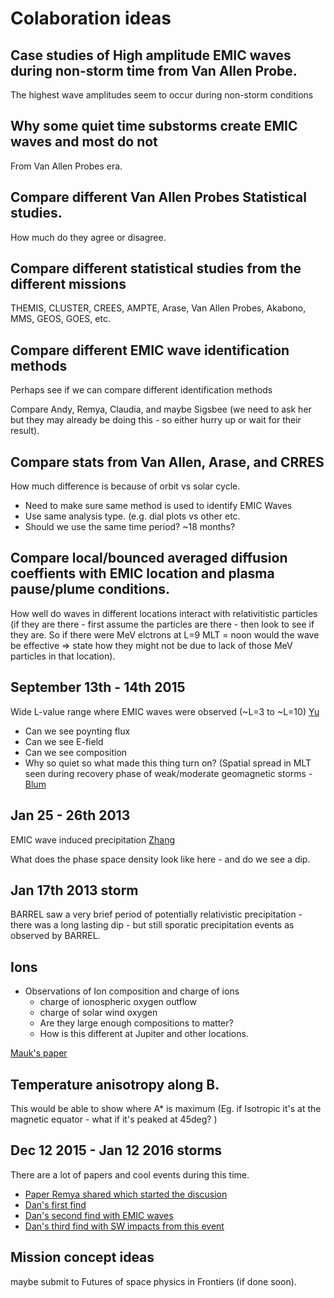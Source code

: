 # Colaboration ideas 

## Case studies of High amplitude EMIC waves during non-storm time from Van Allen Probe. 

The highest wave amplitudes seem to occur during non-storm conditions 

## Why some quiet time substorms create EMIC waves and most do not 

From Van Allen Probes era. 

## Compare different Van Allen Probes Statistical studies. 

How much do they agree or disagree. 

## Compare different statistical studies from the different missions 

THEMIS, CLUSTER, CREES, AMPTE, Arase, Van Allen Probes, Akabono, MMS, GEOS, GOES, etc. 


## Compare different EMIC wave identification methods 

Perhaps see if we can compare different identification methods 

Compare Andy, Remya, Claudia, and maybe Sigsbee (we need to ask her but they may already be doing this - so either hurry up or wait for their result). 

## Compare stats from Van Allen, Arase, and CRRES 

How much difference is because of orbit vs solar cycle. 

* Need to make sure same method is used to identify EMIC Waves
* Use same analysis type. (e.g. dial plots vs other etc. 
* Should we use the same time period? ~18 months? 


## Compare local/bounced averaged diffusion coeffients with EMIC location and plasma pause/plume conditions. 

How well do waves in different locations interact with relativitistic particles (if they are there - first assume the particles are there - then look to see if they are. So if there were MeV elctrons at L=9 MLT = noon would the wave be effective => state how they might not be due to lack of those MeV particles in that location). 


## September 13th - 14th 2015 
Wide L-value range where EMIC waves were observed (~L=3 to ~L=10) [Yu](https://agupubs.onlinelibrary.wiley.com/doi/full/10.1002/2017JA023982)

* Can we see poynting flux 
* Can we see E-field 
* Can we see composition
* Why so quiet so what made this thing turn on? (Spatial spread in MLT seen during recovery phase of weak/moderate geomagnetic storms - [Blum](https://agupubs.onlinelibrary.wiley.com/doi/full/10.1029/2020GL087009)

## Jan 25 - 26th 2013 

EMIC wave induced precipitation [Zhang](https://agupubs.onlinelibrary.wiley.com/doi/full/10.1002/2016JA022918)

What does the phase space density look like here - and do we see a dip. 



## Jan 17th 2013 storm

BARREL saw a very brief period of potentially relativistic precipitation  - there was a long lasting dip - but still sporatic precipitation events as observed by BARREL. 



## Ions 
* Observations of Ion composition and charge of ions 
  - charge of ionospheric oxygen outflow 
  - charge of solar wind oxygen 
  - Are they large enough compositions to matter? 
  - How is this different at Jupiter and other locations. 

[Mauk's paper](https://agupubs.onlinelibrary.wiley.com/doi/full/10.1002/2014JA020392)


## Temperature anisotropy along B. 
This would be able to show where A* is maximum (Eg.  if Isotropic it's at the magnetic equator - what if it's peaked at 45deg? )

## Dec 12 2015 - Jan 12 2016 storms 
There are a lot of papers and cool events during this time. 
* [Paper Remya shared which started the discusion](https://agupubs.onlinelibrary.wiley.com/doi/epdf/10.1029/2020JA028027)
* [Dan's first find](https://agupubs.onlinelibrary.wiley.com/doi/epdf/10.1029/2020JA029072)
* [Dan's second find with EMIC waves](https://agupubs.onlinelibrary.wiley.com/doi/epdf/10.1029/2019JA027424)
* [Dan's third find with SW impacts from this event](https://agupubs.onlinelibrary.wiley.com/doi/full/10.1002/2016SW001455)


## Mission concept ideas 
maybe submit to Futures of space physics in Frontiers (if done soon). 
